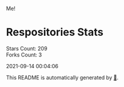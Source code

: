 Me!

# Respositories Stats
Stars Count: 209  
Forks Count: 3

2021-09-14 00:04:06  

This README is automatically generated by [🐰](https://github.com/rnitta/rnitta).
